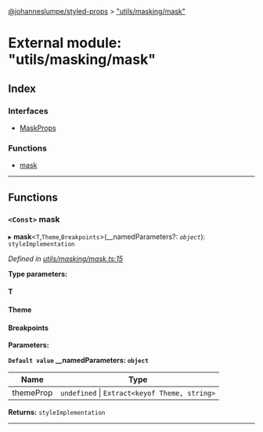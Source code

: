 [@johanneslumpe/styled-props](../README.md) > ["utils/masking/mask"](../modules/_utils_masking_mask_.md)

# External module: "utils/masking/mask"

## Index

### Interfaces

* [MaskProps](../interfaces/_utils_masking_mask_.maskprops.md)

### Functions

* [mask](_utils_masking_mask_.md#mask)

---

## Functions

<a id="mask"></a>

### `<Const>` mask

▸ **mask**<`T`,`Theme`,`Breakpoints`>(__namedParameters?: *`object`*): `styleImplementation`

*Defined in [utils/masking/mask.ts:15](https://github.com/johanneslumpe/styled-props/blob/8e709f1/src/utils/masking/mask.ts#L15)*

**Type parameters:**

#### T 
#### Theme 
#### Breakpoints 
**Parameters:**

**`Default value` __namedParameters: `object`**

| Name | Type |
| ------ | ------ |
| themeProp | `undefined` \| `Extract<keyof Theme, string>` |

**Returns:** `styleImplementation`

___

